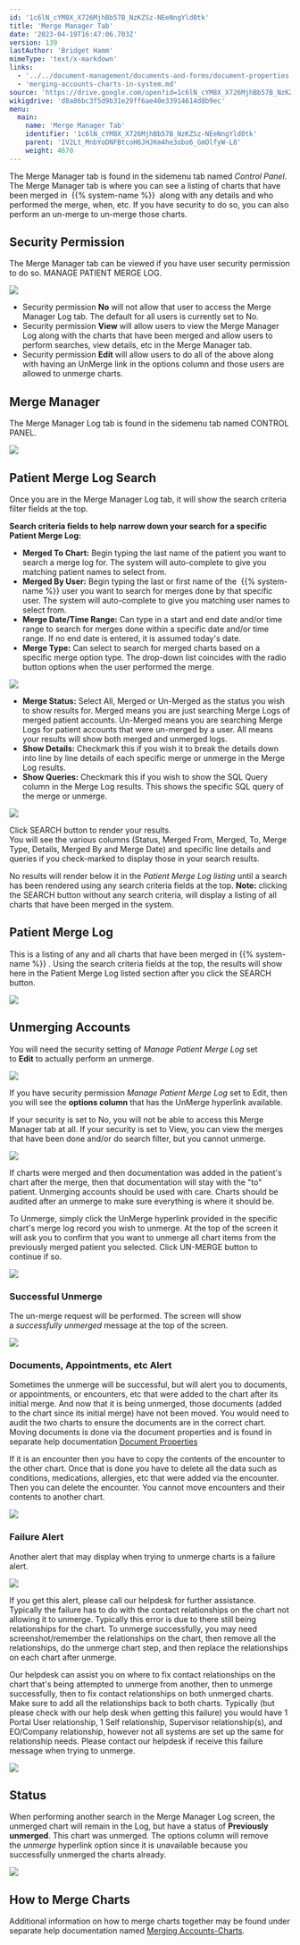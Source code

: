 ```yaml
---
id: '1c6lN_cYM8X_X726MjhBb57B_NzKZSz-NEeNngYld0tk'
title: 'Merge Manager Tab'
date: '2023-04-19T16:47:06.703Z'
version: 139
lastAuthor: 'Bridget Hamm'
mimeType: 'text/x-markdown'
links:
  - '../../document-management/documents-and-forms/document-properties.md'
  - 'merging-accounts-charts-in-system.md'
source: 'https://drive.google.com/open?id=1c6lN_cYM8X_X726MjhBb57B_NzKZSz-NEeNngYld0tk'
wikigdrive: 'd8a86bc3f5d9b31e29ff6ae40e33914614d8b9ec'
menu:
  main:
    name: 'Merge Manager Tab'
    identifier: '1c6lN_cYM8X_X726MjhBb57B_NzKZSz-NEeNngYld0tk'
    parent: '1V2Lt_MnbYoDNFBtcoH6JHJKm4he3obo6_GmOlfyW-L8'
    weight: 4670
---
```

The Merge Manager tab is found in the sidemenu tab named *Control Panel*. The Merge Manager tab is where you can see a listing of charts that have been merged in  {{% system-name %}}  along with any details and who performed the merge, when, etc. If you have security to do so, you can also perform an un-merge to un-merge those charts.
  
## Security Permission  
  
The Merge Manager tab can be viewed if you have user security permission to do so. MANAGE PATIENT MERGE LOG.
  
![](../merge-manager-tab.assets/23cf84c87703a000b27465784ac62976.png)  

* Security permission <strong>No</strong> will not allow that user to access the Merge Manager Log tab. The default for all users is currently set to No.
* Security permission <strong>View</strong> will allow users to view the Merge Manager Log along with the charts that have been merged and allow users to perform searches, view details, etc in the Merge Manager tab.
* Security permission <strong>Edit</strong> will allow users to do all of the above along with having an UnMerge link in the options column and those users are allowed to unmerge charts.

  
## Merge Manager  
  
The Merge Manager Log tab is found in the sidemenu tab named CONTROL PANEL. 
  
![](../merge-manager-tab.assets/288e535433eaeec6488739e5d4cf113b.png)  

  
## Patient Merge Log Search  
  
Once you are in the Merge Manager Log tab, it will show the search criteria filter fields at the top.

**Search criteria fields to help narrow down your search for a specific Patient Merge Log:**
* <strong>Merged To Chart:</strong> Begin typing the last name of the patient you want to search a merge log for. The system will auto-complete to give you matching patient names to select from.
* <strong>Merged By User:</strong> Begin typing the last or first name of the  {{% system-name %}} user you want to search for merges done by that specific user. The system will auto-complete to give you matching user names to select from.
* <strong>Merge Date/Time Range:</strong> Can type in a start and end date and/or time range to search for merges done within a specific date and/or time range. If no end date is entered, it is assumed today's date.
* <strong>Merge Type:</strong> Can select to search for merged charts based on a specific merge option type.  The drop-down list coincides with the radio button options when the user performed the merge.
  
![](../merge-manager-tab.assets/9ce72827cfadcec8cf240c6768066a3b.png)  

* <strong>Merge Status:</strong> Select All, Merged or Un-Merged as the status you wish to show results for. Merged means you are just searching Merge Logs of merged patient accounts. Un-Merged means you are searching Merge Logs for patient accounts that were un-merged by a user. All means your results will show both merged and unmerged logs.
* <strong>Show Details:</strong> Checkmark this if you wish it to break the details down into line by line details of each specific merge or unmerge in the Merge Log results.
* <strong>Show Queries:</strong> Checkmark this if you wish to show the SQL Query column in the Merge Log results. This shows the specific SQL query of the merge or unmerge.
  
![](../merge-manager-tab.assets/7899c311c4052762f0fe4ccc86b51005.png)  

Click SEARCH button to render your results.  
You will see the various columns (Status, Merged From, Merged, To, Merge Type, Details, Merged By and Merge Date) and specific line details and queries if you check-marked to display those in your search results.  
   
No results will render below it in the *Patient Merge Log listing* until a search has been rendered using any search criteria fields at the top.  **Note:** clicking the SEARCH button without any search criteria, will display a listing of all charts that have been merged in the system.

  
## Patient Merge Log  
  
This is a listing of any and all charts that have been merged in {{% system-name %}} . Using the search criteria fields at the top, the results will show here in the Patient Merge Log listed section after you click the SEARCH button.
  
![](../merge-manager-tab.assets/bb18a7ff22c58bbb08b783c3ec5693e0.png)  


  
## Unmerging Accounts  
  
You will need the security setting of *Manage Patient Merge Log* set to **Edit** to actually perform an unmerge.
  
![](../merge-manager-tab.assets/23cf84c87703a000b27465784ac62976.png)  

If you have security permission *Manage Patient Merge Log* set to Edit, then you will see the **options column** that has the UnMerge hyperlink available.

If your security is set to No, you will not be able to access this Merge Manager tab at all. If your security is set to View, you can view the merges that have been done and/or do search filter, but you cannot unmerge.
  
![](../merge-manager-tab.assets/e8d6ce0be5a7b3e18204e713b52caec5.png)  


If charts were merged and then documentation was added in the patient's chart after the merge, then that documentation will stay with the "to" patient. Unmerging accounts should be used with care. Charts should be audited after an unmerge to make sure everything is where it should be.


To Unmerge, simply click the UnMerge hyperlink provided in the specific chart's merge log record you wish to unmerge. At the top of the screen it will ask you to confirm that you want to unmerge all chart items from the previously merged patient you selected. Click UN-MERGE button to continue if so.
  
![](../merge-manager-tab.assets/a93ad0cf629c872fc09399e8febd13b5.png)  


  
### Successful Unmerge  
  
The un-merge request will be performed. The screen will show a *successfully unmerged* message at the top of the screen.
  
![](../merge-manager-tab.assets/409c048d64c13437d963fbd889510efa.png)  


  
### Documents, Appointments, etc Alert  
  
Sometimes the unmerge will be successful, but will alert you to documents, or appointments, or encounters, etc that were added to the chart after its initial merge.  And now that it is being unmerged, those documents (added to the chart since its initial merge) have not been moved.  You would need to audit the two charts to ensure the documents are in the correct chart.  Moving documents is done via the document properties and is found in separate help documentation [Document Properties](../../document-management/documents-and-forms/document-properties.md)

If it is an encounter then you have to copy the contents of the encounter to the other chart. Once that is done you have to delete all the data such as conditions, medications, allergies, etc that were added via the encounter. Then you can delete the encounter. You cannot move encounters and their contents to another chart.
  
![](../merge-manager-tab.assets/7ae8668c2c35d57a9a1ffbb42da6d6b0.png)  


  
### Failure Alert  
  
Another alert that may display when trying to unmerge charts is a failure alert.  
  
![](../merge-manager-tab.assets/b3756072c96ff8f5483b08f5cb8d27bf.png)  

If you get this alert, please call our helpdesk for further assistance.  Typically the failure has to do with the contact relationships on the chart not allowing it to unmerge.  Typically this error is due to there still being relationships for the chart. To unmerge successfully, you may need screenshot/remember the relationships on the chart, then remove all the relationships, do the unmerge chart step, and then replace the relationships on each chart after unmerge.

Our helpdesk can assist you on where to fix contact relationships on the chart that's being attempted to unmerge from another, then to unmerge successfully, then to fix contact relationships on both unmerged charts.  Make sure to add all the relationships back to both charts. Typically (but please check with our help desk when getting this failure) you would have 1 Portal User relationship, 1 Self relationship, Supervisor relationship(s), and EO/Company relationship, however not all systems are set up the same for relationship needs.  Please contact our helpdesk if receive this failure message when trying to unmerge.
  
![](../merge-manager-tab.assets/b3756072c96ff8f5483b08f5cb8d27bf.png)  


  
## Status  
  
When performing another search in the Merge Manager Log screen, the unmerged chart will remain in the Log, but have a status of **Previously unmerged**. This chart was unmerged. The options column will remove the *unmerge* hyperlink option since it is unavailable because you successfully unmerged the charts already.
  
![](../merge-manager-tab.assets/6976fabf196c2a561d79bd623bc14879.png)  


  
## How to Merge Charts  
  
Additional information on how to merge charts together may be found under separate help documentation named [Merging Accounts-Charts](merging-accounts-charts-in-system.md)*.*
